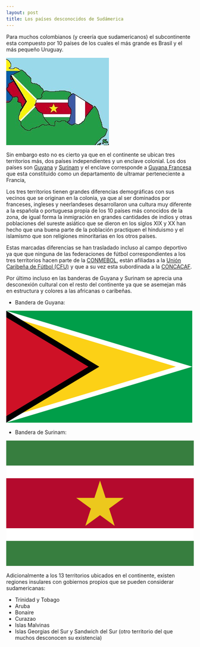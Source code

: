 ```yaml
---
layout: post
title: Los países desconocidos de Sudámerica
---
```


Para muchos colombianos (y creería que sudamericanos) el subcontinente esta compuesto por 10 países de los cuales el más grande es Brasil y el más pequeño Uruguay.

![Sudamerica 1](https://raw.githubusercontent.com/daniels13ca/daniels13ca.github.io/master/images/Suramerica1.jpg)

Sin embargo esto no es cierto ya que en el continente se ubican tres territorios más, dos países independientes y un enclave colonial. Los 
dos países son [Guyana](https://es.wikipedia.org/wiki/Guyana#Demograf.C3.ADa) y [Surinam](https://es.wikipedia.org/wiki/Surinam) y 
el enclave corresponde a [Guyana Francesa](https://es.wikipedia.org/wiki/Guayana_Francesa) que esta constituido como un departamento de ultramar perteneciente a Francia,

Los tres territorios tienen grandes diferencias demográficas con sus vecinos que se originan en la colonia, ya que al ser dominados por franceses, ingleses y neerlandeses desarrollaron una cultura muy diferente a la española o portuguesa propia de los 10 países más conocidos de la zona, de igual forma la inmigración en grandes cantidades de indios y otras poblaciones del sureste asiático que se dieron en los siglos XIX y XX han hecho que una buena parte de la población practiquen el hinduismo y el islamismo que son religiones minoritarias en los otros países.

Estas marcadas diferencias se han trasladado incluso al campo deportivo ya que que ninguna de las federaciones de fútbol correspondientes a los tres territorios hacen parte de la [CONMEBOL](https://es.wikipedia.org/wiki/Confederaci%C3%B3n_Sudamericana_de_F%C3%BAtbol),
están afiliadas a la [Unión Caribeña de Fútbol (CFU)](https://es.wikipedia.org/wiki/Uni%C3%B3n_Caribe%C3%B1a_de_F%C3%BAtbol) y que a 
su vez esta subordinada a la [CONCACAF](https://es.wikipedia.org/wiki/Concacaf).

Por último incluso en las banderas de Guyana y Surinam se aprecia una desconexión cultural con el resto del continente ya que se 
asemejan más en estructura y colores a las africanas o caribeñas.

* Bandera de Guyana:

![Sudamerica 2](https://raw.githubusercontent.com/daniels13ca/daniels13ca.github.io/master/images/Suramerica2.png)

* Bandera de Surinam:

![Sudamerica 3](https://raw.githubusercontent.com/daniels13ca/daniels13ca.github.io/master/images/Suramerica3.png)

Adicionalmente a los 13 territorios ubicados en el continente, existen regiones insulares con gobiernos propios que se pueden considerar sudamericanas:

* Trinidad y Tobago
* Aruba
* Bonaire
* Curazao
* Islas Malvinas
* Islas Georgias del Sur y Sandwich del Sur (otro territorio del que muchos desconocen su existencia)
